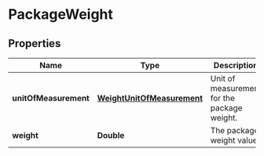 
# PackageWeight

## Properties
Name | Type | Description | Notes
------------ | ------------- | ------------- | -------------
**unitOfMeasurement** | [**WeightUnitOfMeasurement**](WeightUnitOfMeasurement.md) | Unit of measurement for the package weight. | 
**weight** | **Double** | The package weight value. | 



